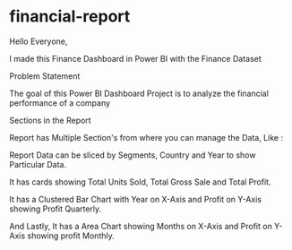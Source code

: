 # financial-report
Hello Everyone,

I made this Finance Dashboard in Power BI with the Finance Dataset

Problem Statement

The goal of this Power BI Dashboard Project is to analyze the financial performance of a company

Sections in the Report

Report has Multiple Section's from where you can manage the Data, Like :

Report Data can be sliced by Segments, Country and Year to show Particular Data.

It has cards showing Total Units Sold, Total Gross Sale and Total Profit.

It has a Clustered Bar Chart with Year on X-Axis and Profit on Y-Axis showing Profit Quarterly.

And Lastly, It has a Area Chart showing Months on X-Axis and Profit on Y-Axis showing profit Monthly.

